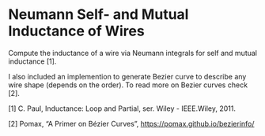 # Neumann Self- and Mutual Inductance of Wires

Compute the inductance of a wire via Neumann integrals for self and mutual inductance [1].

I also included an implemention to generate Bezier curve to describe any wire shape (depends on the order). To read more on Bezier curves check [2].


[1] C. Paul, Inductance: Loop and Partial, ser. Wiley - IEEE.Wiley, 2011.


[2] Pomax, “A Primer on Bézier Curves”, https://pomax.github.io/bezierinfo/
